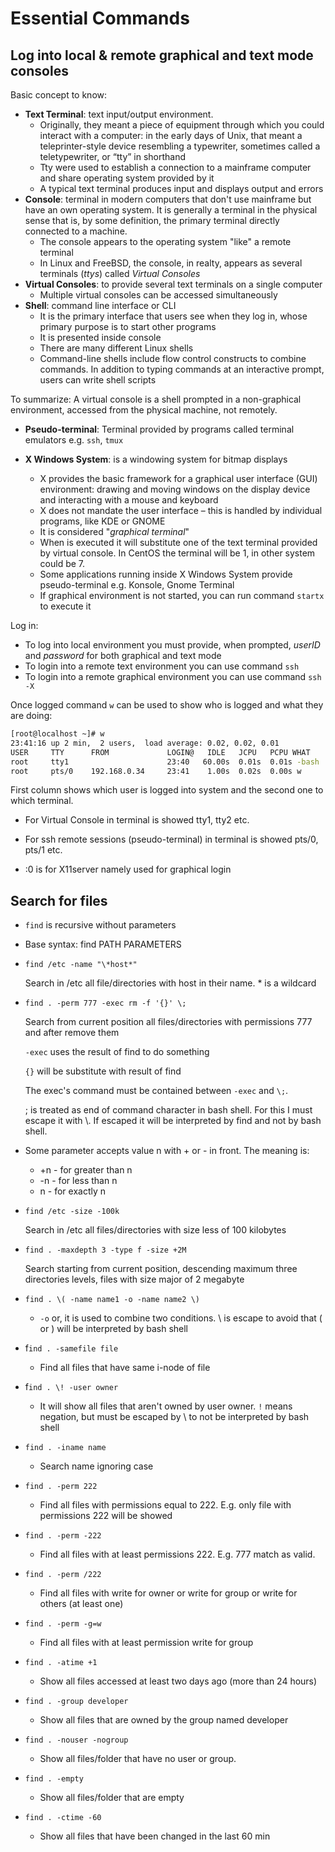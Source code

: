 # Essential Commands

## Log into local & remote graphical and text mode consoles

Basic concept to know:

* **Text Terminal**: text input/output environment.
  * Originally, they meant a piece of equipment through which you could interact with a computer: in the early days of Unix, that meant a teleprinter-style device resembling a typewriter, sometimes called a teletypewriter, or “tty” in shorthand
  * Tty were used to establish a connection to a mainframe computer and share operating system provided by it
  * A typical text terminal produces input and displays output and errors
* **Console**: terminal in modern computers that don't use mainframe but have an own operating system. It is generally a terminal in the physical sense that is, by some definition, the primary terminal directly connected to a machine. 
  * The console appears to the operating system "like" a remote terminal
  * In Linux and FreeBSD, the console, in realty, appears as several terminals (*ttys*) called *Virtual Consoles*
* **Virtual Consoles**: to provide several text terminals on a single computer
  * Multiple virtual consoles can be accessed simultaneously
* **Shell**: command line interface or CLI
  * It is the primary interface that users see when they log in,  whose primary purpose is to start other programs
  * It is presented inside console
  * There are many different Linux shells
  * Command-line shells include flow control constructs to combine commands. In addition to typing commands at an interactive prompt, users can write shell scripts 

To summarize: A virtual console is a shell prompted in a non-graphical environment, accessed from the physical machine, not remotely. 

* **Pseudo-terminal**: Terminal provided by programs called terminal emulators e.g. `ssh`, `tmux`

* **X Windows System**: is a windowing system for bitmap displays
  * X provides the basic framework for a graphical user interface (GUI) environment: drawing and moving windows on the display device and interacting with a mouse and keyboard
  * X does not mandate the user interface – this is handled by individual programs, like KDE or GNOME
  * It is considered "*graphical terminal*"
  * When is executed it will substitute one of the text terminal provided by virtual console. In CentOS the terminal will be 1, in other system could be 7.
  * Some applications running inside X Windows System provide pseudo-terminal e.g. Konsole, Gnome Terminal
  * If graphical environment is not started, you can run command `startx` to execute it



Log in:

* To log into local environment you must provide, when prompted, *userID* and *password* for both graphical and text mode
* To login into a remote text environment you can use command `ssh`
* To login into a remote graphical environment you can use command `ssh -X`

Once logged command `w` can be used to show who is logged and what they are doing:

~~~bash
[root@localhost ~]# w
23:41:16 up 2 min,  2 users,  load average: 0.02, 0.02, 0.01
USER     TTY      FROM             LOGIN@   IDLE   JCPU   PCPU WHAT
root     tty1                      23:40   60.00s  0.01s  0.01s -bash
root     pts/0    192.168.0.34     23:41    1.00s  0.02s  0.00s w
~~~

First column shows  which user is logged into system and the second one to which terminal.

* For Virtual Console in terminal is showed tty1, tty2 etc.

* For ssh remote sessions (pseudo-terminal) in terminal is showed pts/0, pts/1 etc.
* :0 is for X11server namely used for graphical login

## Search for files

* `find` is recursive without parameters

* Base syntax: find PATH PARAMETERS

* `find /etc -name "\*host*"`

  Search in /etc all file/directories with host in their name. \* is a wildcard

* `find . -perm 777 -exec rm -f '{}' \;`

  Search from current position all files/directories with permissions 777 and after remove them

  `-exec` uses the result of find to do something

  `{}` will be substitute with result of find

  The exec's command must be contained between `-exec` and `\;`. 

  ; is treated as end of command character in bash shell. For this I must escape it with \\. If escaped it will be interpreted by find and not by bash shell.

* Some parameter accepts value n with + or - in front. The meaning is:

  * +n - for greater than n
  * -n - for less than n
  * n - for exactly n

* `find /etc -size -100k`

  Search in /etc all files/directories with size less of 100 kilobytes

* `find . -maxdepth 3 -type f -size +2M`

  Search starting from current position, descending maximum three directories levels, files with size major of 2 megabyte

* `find . \( -name name1 -o -name name2 \)`

  * `-o` or, it is used to combine two conditions. \ is escape to avoid that ( or ) will be interpreted by bash shell

* f`ind . -samefile file`

  * Find all files that have same i-node of file

* f`ind . \! -user owner` 

  * It will show all files that aren't owned by user owner. `!` means negation, but must be escaped by \ to  not be interpreted by bash shell

* `find . -iname name`

  * Search name ignoring case

* `find . -perm 222`

  * Find all files with permissions equal to 222. E.g. only file with permissions 222 will be showed

* `find . -perm -222`

  * Find all files with at least permissions 222. E.g. 777 match as valid.

* `find . -perm /222`

  * Find all files with write for owner or write for group or write for others (at least one)

* `find . -perm -g=w`

  * Find all files with at least  permission write for group

* `find . -atime +1` 

  * Show all files accessed at least two days ago (more than 24 hours)

* `find . -group developer` 

  * Show all files that are owned by the group named developer

* `find . -nouser -nogroup` 

  * Show all files/folder that have no user or group.

* `find . -empty ` 

  * Show all files/folder that are empty

* `find . -ctime -60` 

  * Show all files that have been changed in the last 60 min

